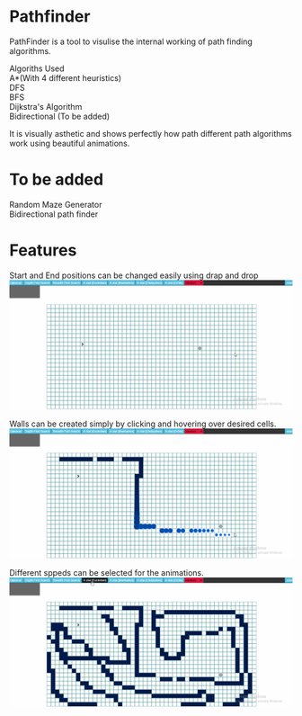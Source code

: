 # Pathfinder
PathFinder is a tool to visulise the internal working of path finding algorithms.  

Algoriths Used  
A*(With 4 different heuristics)  
DFS  
BFS  
Dijkstra's Algorithm  
Bidirectional (To be added)  

It is visually asthetic and shows perfectly how path different path algorithms work using beautiful animations.  

# To be added
Random Maze Generator  
Bidirectional path finder  

# Features
Start and End positions can be changed easily using drap and drop  
![Drag](https://github.com/7ellipsis/pathFinder/blob/master/src/changepos.gif)

Walls can be created simply by clicking and hovering over desired cells.  
![Walls](https://github.com/7ellipsis/pathFinder/blob/master/src/walls.gif)

Different sppeds can be selected for the animations.  
![Algo](https://github.com/7ellipsis/pathFinder/blob/master/src/algo.gif)


